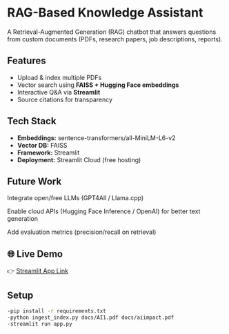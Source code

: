 # RAG-Based Knowledge Assistant

A Retrieval-Augmented Generation (RAG) chatbot that answers questions from custom documents (PDFs, research papers, job descriptions, reports).

## Features
- Upload & index multiple PDFs
- Vector search using **FAISS + Hugging Face embeddings**
- Interactive Q&A via **Streamlit**
- Source citations for transparency

## Tech Stack
- **Embeddings:** sentence-transformers/all-MiniLM-L6-v2  
- **Vector DB:** FAISS  
- **Framework:** Streamlit  
- **Deployment:** Streamlit Cloud (free hosting)
## Future Work

Integrate open/free LLMs (GPT4All / Llama.cpp)

Enable cloud APIs (Hugging Face Inference / OpenAI) for better text generation

Add evaluation metrics (precision/recall on retrieval)

## 🌐 Live Demo
👉 [Streamlit App Link](https://rag-based-knowledge-assistant-eue8vzfyy3crv9voqhqlst.streamlit.app/)

## Setup
```bash
-pip install -r requirements.txt
-python ingest_index.py docs/AI1.pdf docs/aiimpact.pdf
-streamlit run app.py





